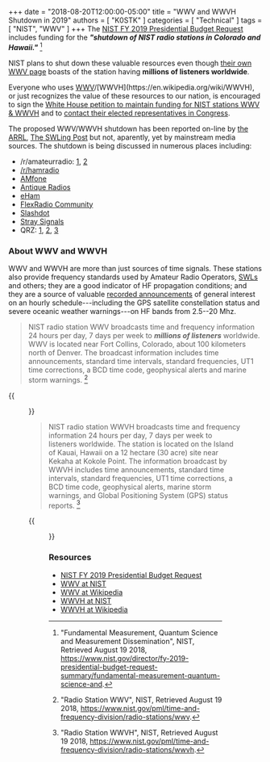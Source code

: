 +++
date = "2018-08-20T12:00:00-05:00"
title = "WWV and WWVH Shutdown in 2019"
authors = [ "K0STK" ]
categories = [ "Technical" ]
tags = [ "NIST", "WWV" ]
+++
The [NIST FY 2019 Presidential Budget Request](https://www.nist.gov/fy-2019-presidential-budget-request-summary) includes funding for the ***"shutdown of NIST radio stations in Colorado and Hawaii."*** [^1]

NIST plans to shut down these valuable resources even though
[their own WWV page](https://www.nist.gov/pml/time-and-frequency-division/radio-stations/wwv) boasts of the station having **millions of listeners worldwide**.

Everyone who uses [WWV](https://en.wikipedia.org/wiki/WWV_\(radio_station\))/[WWVH](https://en.wikipedia.org/wiki/WWVH), or just recognizes the value of these resources to our nation, is encouraged to sign the [White House petition to maintain funding for NIST stations WWV & WWVH](https://petitions.whitehouse.gov/petition/maintain-funding-nist-stations-wwv-wwvh) and to [contact their elected representatives in Congress](https://www.usa.gov/elected-officials/).
<!--more-->

[^1]: "Fundamental Measurement, Quantum Science and Measurement Dissemination", NIST, Retrieved August 19 2018, https://www.nist.gov/director/fy-2019-presidential-budget-request-summary/fundamental-measurement-quantum-science-and.

The proposed WWV/WWVH shutdown has been reported on-line 
by [the ARRL](http://www.arrl.org/news/nist-fy-2019-budget-would-eliminate-wwv-and-wwvhC), [The SWLing Post](https://swling.com/blog/2018/08/nist-fy2019-budget-includes-request-to-shutdown-wwv-and-wwvh/) but not, aparently, yet by mainstream media sources. The shutdown is being discussed in numerous places including:

* /r/amateurradio: [1](https://old.reddit.com/r/amateurradio/comments/96fy9m/budget_proposal_to_shut_down_wwv_wwvh_time/), [2](https://old.reddit.com/r/amateurradio/comments/98lqxc/httpspetitionswhitehousegovpetitionmaintainfunding/)
* [/r/hamradio](https://old.reddit.com/r/HamRadio/comments/97d7gv/wwv_time_broadcasts_going_away_in_2019/)
* [AMfone](http://amfone.net/Amforum/index.php?topic=44105.msg318018)
* [Antique Radios](https://www.antiqueradios.com/forums/viewtopic.php?t=345145&p=2898058)
* [eHam](https://www.eham.net/articles/41765)
* [FlexRadio Community](https://community.flexradio.com/flexradio/topics/wwv-shutdown-annonunced)
* [Slashdot](https://yro.slashdot.org/story/18/08/14/2310259/wwv-shortwave-time-broadcasts-may-be-slashed-in-2019)
* [Stray Signals](http://mangsebyo.com/?p=8978)
* QRZ: [1](https://forums.qrz.com/index.php?threads/proposed-wwv-wwvh-shutdown-in-the-2019-us-budget.624494/), [2](https://forums.qrz.com/index.php?threads/wwv-discontinuing-operations.624002/), [3](https://forums.qrz.com/index.php?threads/wwv-wwvh-to-get-the-axe.624082/)

### About WWV and WWVH

WWV and WWVH are more than just sources of time signals. These stations also
provide frequency standards used by Amateur Radio Operators,
[SWLs](https://en.wikipedia.org/wiki/Shortwave_listening) and others;
they are a good indicator of HF propagation conditions; and 
they are a source of valuable [recorded announcements](https://en.wikipedia.org/wiki/WWV_(radio_station)#Other_voice_announcements)
of general interest on an hourly schedule---including
the GPS satellite constellation status and severe oceanic weather
warnings---on HF bands from 2.5--20 Mhz.

>NIST radio station WWV broadcasts time and frequency information 24
>hours per day, 7 days per week to ***millions of listeners*** worldwide. WWV
>is located near Fort Collins, Colorado, about 100 kilometers north of
>Denver. The broadcast information includes time announcements, standard
>time intervals, standard frequencies, UT1 time corrections, a BCD time
>code, geophysical alerts and marine storm warnings. [^2]

{{<figure src="https://www.nist.gov/sites/default/files/styles/480_x_480_limit/public/images/2018/04/11/wwvbuilding_1.jpg?itok=aONZEu9F" attr="NIST" attrlink="https://www.nist.gov/pml/time-and-frequency-division/radio-stations/wwv" alt="Radio Station WWV" >}}

[^2]: "Radio Station WWV", NIST, Retrieved August 19 2018, https://www.nist.gov/pml/time-and-frequency-division/radio-stations/wwv.

>NIST radio station WWVH broadcasts time and frequency information 24
>hours per day, 7 days per week to listeners worldwide. The station is
>located on the Island of Kauai, Hawaii on a 12 hectare (30 acre) site
>near Kekaha at Kokole Point. The information broadcast by WWVH includes
>time announcements, standard time intervals, standard frequencies, UT1
>time corrections, a BCD time code, geophysical alerts, marine storm
>warnings, and Global Positioning System (GPS) status reports. [^3]

[^3]: "Radio Station WWVH", NIST, Retrieved August 19 2018, https://www.nist.gov/pml/time-and-frequency-division/radio-stations/wwvh.

{{<figure src="https://www.nist.gov/sites/default/files/styles/960_x_960_limit/public/images/2016/11/30/wwvhentrance.jpg?itok=uhksuiRQ" attr="NIST" attrlink="https://www.nist.gov/pml/time-and-frequency-division/time-services/wwvh-photo-gallery" alt="WWVH Entrance">}}

### Resources

* [NIST FY 2019 Presidential Budget Request](https://www.nist.gov/fy-2019-presidential-budget-request-summary)
* [WWV at NIST](https://www.nist.gov/pml/time-and-frequency-division/radio-stations/wwv)
* [WWV at Wikipedia](https://en.wikipedia.org/wiki/WWV_\(radio_station\))
* [WWVH at NIST](https://www.nist.gov/pml/time-and-frequency-division/radio-stations/wwvh)
* [WWVH at Wikipedia](https://en.wikipedia.org/wiki/WWVH)
